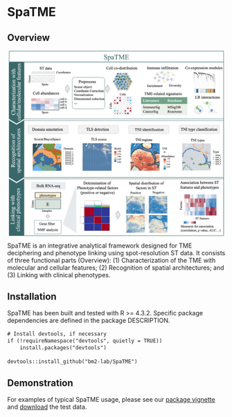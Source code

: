 # SpaTME

## Overview

![Overview](inst/Figure_overview.jpg)
SpaTME is an integrative analytical framework designed for TME deciphering and phenotype linking using spot-resolution ST data. It consists of three functional parts (Overview): (1) Characterization of the TME with molecular and cellular features; (2) Recognition of spatial architectures; and (3) Linking with clinical phenotypes.

## Installation

SpaTME has been built and tested with R >= 4.3.2. Specific package dependencies are defined in the package DESCRIPTION.
```
# Install devtools, if necessary
if (!requireNamespace("devtools", quietly = TRUE))
    install.packages("devtools")

devtools::install_github("bm2-lab/SpaTME")
```

## Demonstration

For examples of typical SpaTME usage, please see our [package vignette](https://bm2-lab.github.io/SpaTME/vignettes/SpaTME_tutorial) and [download](https://doi.org/10.5281/zenodo.13119168) the test data.

